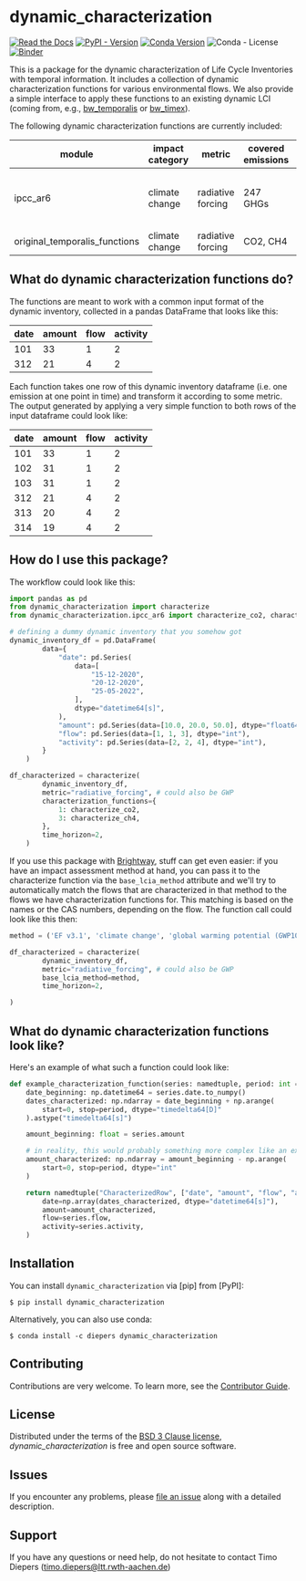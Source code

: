 # dynamic_characterization

[![Read the Docs](https://img.shields.io/readthedocs/timex?label=documentation)](https://dynamic-characterization.readthedocs.io/en/latest/)
[![PyPI - Version](https://img.shields.io/pypi/v/dynamic-characterization?color=%2300549f)](https://pypi.org/project/dynamic-characterization/)
[![Conda Version](https://img.shields.io/conda/v/diepers/dynamic_characterization?label=conda)](https://anaconda.org/diepers/dynamic_characterization)
![Conda - License](https://img.shields.io/conda/l/diepers/bw_timex)
[![Binder](https://mybinder.org/badge_logo.svg)](https://mybinder.org/v2/gh/brightway-lca/dynamic_characterization/main?labpath=notebooks%2Fdynamic_characterization_demo.ipynb)

This is a package for the dynamic characterization of Life Cycle Inventories with temporal information. It includes a collection of dynamic characterization functions for various environmental flows. We also provide a simple interface to apply these functions to an existing dynamic LCI (coming from, e.g., [bw_temporalis](https://github.com/brightway-lca/bw_temporalis) or [bw_timex](https://github.com/brightway-lca/bw_timex)).

The following dynamic characterization functions are currently included:

| module |impact category | metric | covered emissions | source
|--------|-------|----------|----------|--|
| ipcc_ar6 | climate change | radiative forcing | 247 GHGs | radiative efficiencies & lifetimes from [IPCC AR6 Ch.7](https://www.ipcc.ch/report/ar6/wg1/chapter/chapter-7/) |
| original_temporalis_functions| climate change | radiative forcing | CO2, CH4 |[bw_temporalis](https://github.com/brightway-lca/bw_temporalis/tree/main)|

## What do dynamic characterization functions do?

The functions are meant to work with a common input format of the dynamic inventory, collected in a pandas DataFrame that looks like this:

| date | amount | flow | activity |
|-------|-------|------|----------|
| 101   | 33    | 1    | 2        |
| 312   | 21    | 4    | 2        |

Each function takes one row of this dynamic inventory dataframe (i.e. one emission at one point in time) and transform it according to some metric. The output generated by applying a very simple function to both rows of the input dataframe could look like:

| date | amount | flow | activity |
|------|--------|------|----------|
| 101  | 33     | 1    | 2        |
| 102  | 31     | 1    | 2        |
| 103  | 31     | 1    | 2        |
| 312  | 21     | 4    | 2        |
| 313  | 20     | 4    | 2        |
| 314  | 19     | 4    | 2        |

## How do I use this package?

The workflow could look like this:

```python
import pandas as pd
from dynamic_characterization import characterize
from dynamic_characterization.ipcc_ar6 import characterize_co2, characterize_ch4

# defining a dummy dynamic inventory that you somehow got
dynamic_inventory_df = pd.DataFrame(
        data={
            "date": pd.Series(
                data=[
                    "15-12-2020",
                    "20-12-2020",
                    "25-05-2022",
                ],
                dtype="datetime64[s]",
            ),
            "amount": pd.Series(data=[10.0, 20.0, 50.0], dtype="float64"),
            "flow": pd.Series(data=[1, 1, 3], dtype="int"),
            "activity": pd.Series(data=[2, 2, 4], dtype="int"),
        }
    )

df_characterized = characterize(
        dynamic_inventory_df,
        metric="radiative_forcing", # could also be GWP
        characterization_functions={
            1: characterize_co2,
            3: characterize_ch4,
        },
        time_horizon=2,
    )
```

If you use this package with [Brightway](https://docs.brightway.dev/en/latest/), stuff can get even easier: if you have an impact assessment method at hand, you can pass it to the characterize function via the `base_lcia_method` attribute and we'll try to automatically match the flows that are characterized in that method to the flows we have characterization functions for. This matching is based on the names or the CAS numbers, depending on the flow. The function call could look like this then:

```python
method = ('EF v3.1', 'climate change', 'global warming potential (GWP100)')

df_characterized = characterize(
        dynamic_inventory_df,
        metric="radiative_forcing", # could also be GWP
        base_lcia_method=method,
        time_horizon=2,

)
```

## What do dynamic characterization functions look like?

Here's an example of what such a function could look like:

```python
def example_characterization_function(series: namedtuple, period: int = 2) -> namedtuple:
    date_beginning: np.datetime64 = series.date.to_numpy()
    dates_characterized: np.ndarray = date_beginning + np.arange(
        start=0, stop=period, dtype="timedelta64[D]"
    ).astype("timedelta64[s]")

    amount_beginning: float = series.amount

    # in reality, this would probably something more complex like an exponential decay function
    amount_characterized: np.ndarray = amount_beginning - np.arange(
        start=0, stop=period, dtype="int"
    )

    return namedtuple("CharacterizedRow", ["date", "amount", "flow", "activity"])(
        date=np.array(dates_characterized, dtype="datetime64[s]"),
        amount=amount_characterized,
        flow=series.flow,
        activity=series.activity,
    )
````

## Installation

You can install `dynamic_characterization` via [pip] from [PyPI]:

```console
$ pip install dynamic_characterization
```

Alternatively, you can also use conda:

```console
$ conda install -c diepers dynamic_characterization
```

## Contributing

Contributions are very welcome.
To learn more, see the [Contributor Guide][Contributor Guide].

## License

Distributed under the terms of the [BSD 3 Clause license][License],
_dynamic_characterization_ is free and open source software.

## Issues

If you encounter any problems,
please [file an issue][Issue Tracker] along with a detailed description.

## Support

If you have any questions or need help, do not hesitate to contact Timo Diepers ([timo.diepers@ltt.rwth-aachen.de](mailto:timo.diepers@ltt.rwth-aachen.de))

<!-- github-only -->

[command-line reference]: https://dynamic-characterization.readthedocs.io/en/latest/usage.html
[License]: https://github.com/TimoDiepers/dynamic_characterization/blob/main/LICENSE
[Contributor Guide]: https://github.com/TimoDiepers/dynamic_characterization/blob/main/CONTRIBUTING.md
[Issue Tracker]: https://github.com/TimoDiepers/dynamic_characterization/issues

